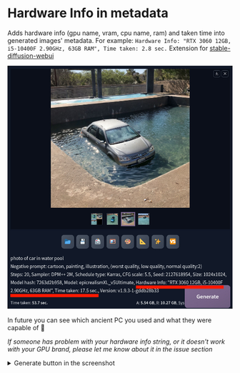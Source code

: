 # Hardware Info in metadata

Adds hardware info (gpu name, vram, cpu name, ram) and taken time into generated images' metadata. For example: `Hardware Info: "RTX 3060 12GB, i5-10400F 2.90GHz, 63GB RAM", Time taken: 2.8 sec.` Extension for [stable-diffusion-webui](https://github.com/AUTOMATIC1111/stable-diffusion-webui)

![](/img/img1.jpg)

In future you can see which ancient PC you used and what they were capable of 🫠

*If someone has problem with your hardware info string, or it doesn't work with your GPU brand, please let me know about it in the issue section*

<details>
<summary>Generate button in the screenshot</summary>

- [SD Webui Moar Generate](https://github.com/Haoming02/sd-webui-moar-generate)
- [Gray-violet primary color](https://github.com/light-and-ray/sd-webui-gray-violet-primary-color)

</details>
